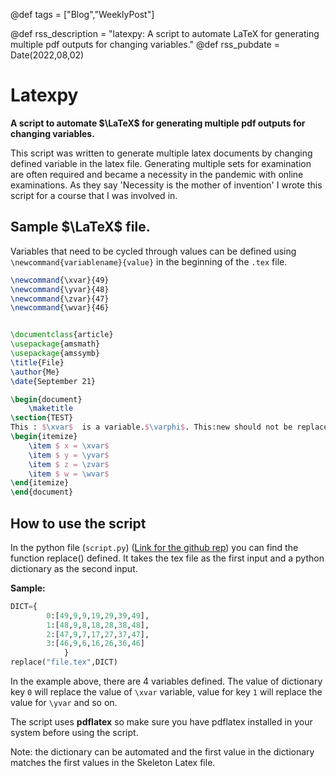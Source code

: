 @def tags = ["Blog","WeeklyPost"]

@def rss_description = "latexpy: A script to automate LaTeX for generating multiple pdf outputs for changing variables."
@def rss_pubdate = Date(2022,08,02)
# Latexpy 

**A script to automate $\LaTeX$ for generating multiple pdf outputs for changing variables.**

This script was written to generate multiple latex documents by changing defined variable in the latex file. Generating multiple sets for examination are often required and became a necessity in the pandemic with online examinations. As they say 'Necessity is the mother of invention' I wrote this script for a course that I was involved in. 

## Sample $\LaTeX$ file.

Variables that need to be cycled through values can be defined using `\newcommand{variablename}{value}` in the beginning of the `.tex` file.

```LaTeX
\newcommand{\xvar}{49}
\newcommand{\yvar}{48}
\newcommand{\zvar}{47}
\newcommand{\wvar}{46}


\documentclass{article}
\usepackage{amsmath}
\usepackage{amssymb}
\title{File}
\author{Me}
\date{September 21}

\begin{document}
	\maketitle
\section{TEST}
This : $\xvar$  is a variable.$\varphi$. This:new should not be replaced.
\begin{itemize}
    \item $ x = \xvar$ 
    \item $ y = \yvar$
    \item $ z = \zvar$
    \item $ w = \wvar$
\end{itemize}
\end{document}
```

## How to use the script
In the python file (`script.py`) ([Link for the github rep](https://github.com/atiyabzafar/latexpy)) you can find the function replace() defined. It takes the tex file as the first input and a python dictionary as the second input.

**Sample:**
```Python
DICT={
        0:[49,9,9,19,29,39,49],
        1:[48,9,8,18,28,38,48],
        2:[47,9,7,17,27,37,47],
        3:[46,9,6,16,26,36,46]
            }
replace("file.tex",DICT)

```
In the example above, there are 4 variables defined. The value of dictionary key `0` will replace the value of `\xvar` variable, value for key `1` will replace the value for `\yvar` and so on.

The script uses **pdflatex** so make sure you have pdflatex installed in your system before using the script.

Note: the dictionary can be automated and the first value in the dictionary matches the first values in the Skeleton Latex file.